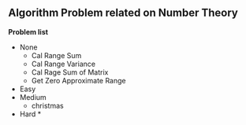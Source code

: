 ## Algorithm Problem related on Number Theory

**Problem list**
* None
	* Cal Range Sum
	* Cal Range Variance
	* Cal Rage Sum of Matrix
	* Get Zero Approximate Range
* Easy
* Medium
	* christmas
* Hard
	*